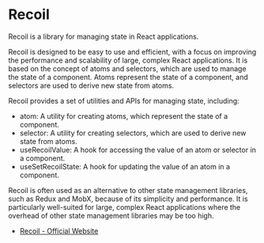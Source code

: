 # Recoil

Recoil is a library for managing state in React applications.

Recoil is designed to be easy to use and efficient, with a focus on improving the performance and scalability of large, complex React applications. It is based on the concept of atoms and selectors, which are used to manage the state of a component. Atoms represent the state of a component, and selectors are used to derive new state from atoms.

Recoil provides a set of utilities and APIs for managing state, including:

- atom: A utility for creating atoms, which represent the state of a component.
- selector: A utility for creating selectors, which are used to derive new state from atoms.
- useRecoilValue: A hook for accessing the value of an atom or selector in a component.
- useSetRecoilState: A hook for updating the value of an atom in a component.

Recoil is often used as an alternative to other state management libraries, such as Redux and MobX, because of its simplicity and performance. It is particularly well-suited for large, complex React applications where the overhead of other state management libraries may be too high.

- [Recoil - Official Website](https://recoiljs.org/)
